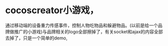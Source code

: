 # cocoscreator小游戏，
通过移动端的设备重力传感事件，控制人物吃物品和躲避物品。(以前是给一个品牌做推广的小游戏)与品牌相关的logo全部擦掉了，有关socket和ajax的内容全部去掉了，只是一个简单的demo,